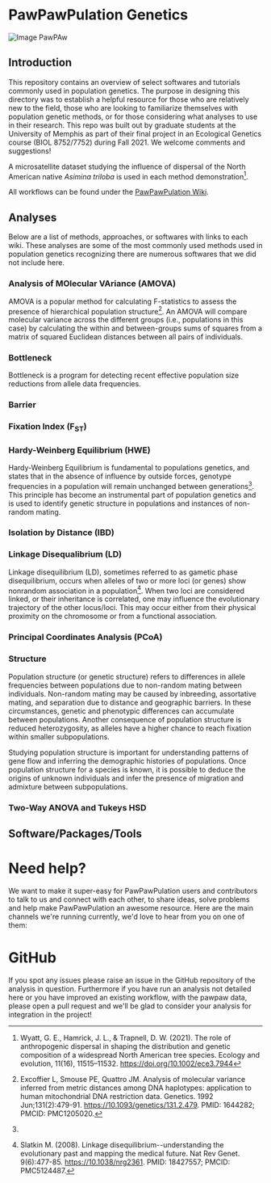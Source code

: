 # PawPawPulation Genetics

![Image PawPAw](https://en.wikipedia.org/wiki/Asimina_triloba#/media/File:Asimina_triloba3.jpg)

## Introduction

This repository contains an overview of select softwares and tutorials commonly used in population genetics. The purpose in designing this directory was to establish a helpful resource for those who are relatively new to the field, those who are looking to familiarize themselves with population genetic methods, or for those considering what analyses to use in their research. This repo was built out by graduate students at the University of Memphis as part of their final project in an Ecological Genetics course (BIOL 8752/7752) during Fall 2021. We welcome comments and suggestions!

A microsatellite dataset studying the influence of dispersal of the North American native *Asimina triloba* is used in each method demonstration[^fn1].

All workflows can be found under the [PawPawPulation Wiki](https://github.com/UMEcolGenetics/PawPawPulation/wiki).

## Analyses

Below are a list of methods, approaches, or softwares with links to each wiki. These analyses are some of the most commonly used methods used in population genetics recognizing there are numerous softwares that we did not include here.

### Analysis of MOlecular VAriance (AMOVA)

AMOVA is a popular method for calculating F-statistics to assess the presence of hierarchical population structure[^fn2]. An AMOVA will compare molecular variance across the different groups (i.e., populations in this case) by calculating the within and between-groups sums of squares from a matrix of squared Euclidean distances between all pairs of individuals.

### Bottleneck

Bottleneck is a program for detecting recent effective population size reductions from allele data frequencies.

### Barrier

### Fixation Index (F<sub>ST</sub>)

### Hardy-Weinberg Equilibrium (HWE)

Hardy-Weinberg Equilibrium is fundamental to populations genetics, and states that in the absence of influence by outside forces, genotype frequencies in a population will remain unchanged between generations[^fn3]. This principle has become an instrumental part of population genetics and is used to identify genetic structure in populations and instances of non-random mating.

### Isolation by Distance (IBD) 

### Linkage Disequalibrium (LD)

Linkage disequilibrium (LD), sometimes referred to as gametic phase disequilibrium, occurs when alleles of two or more loci (or genes) show nonrandom association in a population[^fn4]. When two loci are considered linked, or their inheritance is correlated, one may influence the evolutionary trajectory of the other locus/loci. This may occur either from their physical proximity on the chromosome or from a functional association.


### Principal Coordinates Analysis (PCoA)

### Structure 

Population structure (or genetic structure) refers to differences in allele frequencies between populations due to non-random mating between individuals. Non-random mating may be caused by inbreeding, assortative mating, and separation due to distance and geographic barriers. In these circumstances, genetic and phenotypic differences can accumulate between populations. Another consequence of population structure is reduced heterozygosity, as alleles have a higher chance to reach fixation within smaller subpopulations.

Studying population structure is important for understanding patterns of gene flow and inferring the demographic histories of populations. Once population structure for a species is known, it is possible to deduce the origins of unknown individuals and infer the presence of migration and admixture between subpopulations.

### Two-Way ANOVA and Tukeys HSD

## Software/Packages/Tools

# Need help?
We want to make it super-easy for PawPawPulation users and contributors to talk to us and connect with each other, to share ideas, solve problems and help make PawPawPulation an awesome resource. Here are the main channels we're running currently, we'd love to hear from you on one of them:

# GitHub
If you spot any issues please raise an issue in the GitHub repository of the analysis in question. Furthermore if you have run an analysis not detailed here or you have improved an existing workflow, with the pawpaw data, please open a pull request and we'll be glad to consider your analysis for integration in the project!


[^fn1]: Wyatt, G. E., Hamrick, J. L., & Trapnell, D. W. (2021). The role of anthropogenic dispersal in shaping the distribution and genetic composition of a widespread North American tree species. Ecology and evolution, 11(16), 11515–11532. https://doi.org/10.1002/ece3.7944
[^fn2]: Excoffier L, Smouse PE, Quattro JM. Analysis of molecular variance inferred from metric distances among DNA haplotypes: application to human mitochondrial DNA restriction data. Genetics. 1992 Jun;131(2):479-91. https://10.1093/genetics/131.2.479. PMID: 1644282; PMCID: PMC1205020.
[^fn3]:
[^fn3]: Edwards, A. W. F. (2008). G. H. Hardy (1908) and hardy–weinberg equilibrium. Genetics, 179, 1143–1150. https://10.1534/genetics.104.92940
[^fn4]: Slatkin M. (2008). Linkage disequilibrium--understanding the evolutionary past and mapping the medical future. Nat Rev Genet. 9(6):477-85. https://10.1038/nrg2361. PMID: 18427557; PMCID: PMC5124487.


